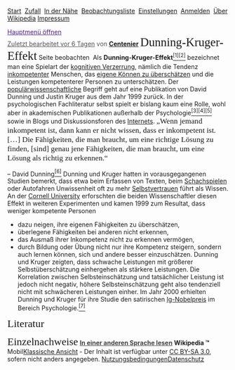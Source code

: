 <a href="http://de.m.wikipedia.org/wiki/Wikipedia:Hauptseite" rel="noopener" class="external-link" target="_blank" style="color:#dca0dff;">Start</a> 
		<a href="http://de.m.wikipedia.org/wiki/Spezial:Zuf%C3%A4llige_Seite/#/random" rel="noopener" class="external-link" target="_blank" style="color:#dca0dff;">Zufall</a> 
		<a href="http://de.m.wikipedia.org/wiki/Spezial:In_der_N%C3%A4he" rel="noopener" class="external-link" target="_blank" style="color:#dca0dff;">In der Nähe</a> 
		<a href="https://de.m.wikipedia.org/w/index.php?title=Spezial:Anmelden&returnto=Spezial:Beobachtungsliste" rel="noopener" class="external-link" target="_blank" style="color:#dca0dff;">Beobachtungsliste</a> 
		<a href="http://de.m.wikipedia.org/w/index.php?title=Spezial:Mobile_Optionen&returnto=Dunning-Kruger-Effekt" rel="noopener" class="external-link" target="_blank" style="color:#dca0dff;">Einstellungen</a> 
		<a href="https://de.m.wikipedia.org/w/index.php?title=Spezial:Anmelden&returnto=Dunning-Kruger-Effekt&returntoquery=welcome=yes" rel="noopener" class="external-link" target="_blank" style="color:#dca0dff;">Anmelden</a> 
		<a href="http://de.m.wikipedia.org/wiki/Wikipedia:%C3%9Cber_Wikipedia" rel="noopener" class="external-link" target="_blank" style="color:#dca0dff;">Über Wikipedia</a> <a href="http://de.m.wikipedia.org/wiki/Wikipedia:Impressum" rel="noopener" class="external-link" target="_blank" style="color:#dca0dff;">Impressum</a> 

<a href="http://de.m.wikipedia.org/wiki/Spezial:Mobiles_Men%C3%BC" rel="noopener" class="external-link" target="_blank" style="color:#462183ff;">Hauptmenü öffnen</a>	
<a href="http://de.m.wikipedia.org/wiki/Spezial:Versionsgeschichte/Dunning-Kruger-Effekt" rel="noopener" class="external-link" target="_blank" style="color:#535353ff;">Zuletzt bearbeitet vor 6 Tagen</a> <span style="color:#535353ff;">von</span> <a href="http://de.m.wikipedia.org/wiki/Special:UserProfile/Centenier" rel="noopener" class="external-link" target="_blank" style="color:#dca0dff;"><b>Centenier</b></a>
<span style="font-family:Georgia;font-size:20.399999618530273pt;color:#1b1b1bff;">Dunning-Kruger-Effekt</span>
		<span style="color:#1b1b1bff;">Seite beobachten</span> 
<span style="color:#1b1b1bff;">Als</span> <span style="color:#1b1b1bff;"><b>Dunning-Kruger-Effekt</b></span><a href="http://de.m.wikipedia.org/wiki/Dunning-Kruger-Effekt#cite_note-1" rel="noopener" class="external-link" target="_blank" style="color:#dca0dff;"><sup>[1]</sup></a><a href="http://de.m.wikipedia.org/wiki/Dunning-Kruger-Effekt#cite_note-2" rel="noopener" class="external-link" target="_blank" style="color:#dca0dff;"><sup>[2]</sup></a> <span style="color:#1b1b1bff;">bezeichnet man eine Spielart der</span> <a href="http://de.m.wikipedia.org/wiki/Kognitive_Verzerrung" rel="noopener" class="external-link" target="_blank" style="color:#dca0dff;">kognitiven Verzerrung</a><span style="color:#1b1b1bff;">, nämlich die Tendenz</span> <a href="http://de.m.wikipedia.org/wiki/Kompetenzstufenentwicklung" rel="noopener" class="external-link" target="_blank" style="color:#dca0dff;">inkompetenter</a> <span style="color:#1b1b1bff;">Menschen, das</span> <a href="http://de.m.wikipedia.org/wiki/Selbst%C3%BCbersch%C3%A4tzung" rel="noopener" class="external-link" target="_blank" style="color:#dca0dff;">eigene Können zu überschätzen</a> <span style="color:#1b1b1bff;">und die Leistungen kompetenterer Personen zu unterschätzen. Der</span> <a href="http://de.m.wikipedia.org/wiki/Popul%C3%A4rwissenschaftliche_Literatur" rel="noopener" class="external-link" target="_blank" style="color:#dca0dff;">populärwissenschaftliche</a> <span style="color:#1b1b1bff;">Begriff geht auf eine Publikation von David Dunning und Justin Kruger aus dem Jahr 1999 zurück. In der psychologischen Fachliteratur selbst spielt er bislang kaum eine Rolle, wohl aber in akademischen Publikationen außerhalb der Psychologie</span><a href="http://de.m.wikipedia.org/wiki/Dunning-Kruger-Effekt#cite_note-3" rel="noopener" class="external-link" target="_blank" style="color:#dca0dff;"><sup>[3]</sup></a><a href="http://de.m.wikipedia.org/wiki/Dunning-Kruger-Effekt#cite_note-4" rel="noopener" class="external-link" target="_blank" style="color:#dca0dff;"><sup>[4]</sup></a><a href="http://de.m.wikipedia.org/wiki/Dunning-Kruger-Effekt#cite_note-5" rel="noopener" class="external-link" target="_blank" style="color:#dca0dff;"><sup>[5]</sup></a> <span style="color:#1b1b1bff;">sowie in Blogs und Diskussionsforen des</span> <a href="http://de.m.wikipedia.org/wiki/Internet" rel="noopener" class="external-link" target="_blank" style="color:#dca0dff;">Internets</a><span style="color:#1b1b1bff;">.</span>
<span style="font-family:Georgia;font-size:13.199999809265137pt;color:#1b1b1bff;">„Wenn jemand inkompetent ist, dann kann er nicht wissen, dass er inkompetent ist. […] Die Fähigkeiten, die man braucht, um eine richtige Lösung zu finden, [sind] genau jene Fähigkeiten, die man braucht, um eine Lösung als richtig zu erkennen.“</span>

<span style="color:#1b1b1bff;">– David Dunning</span><a href="http://de.m.wikipedia.org/wiki/Dunning-Kruger-Effekt#cite_note-nyt-6" rel="noopener" class="external-link" target="_blank" style="color:#dca0dff;"><sup>[6]</sup></a>
<span style="color:#1b1b1bff;">Dunning und Kruger hatten in vorausgegangenen Studien bemerkt, dass etwa beim Erfassen von Texten, beim</span> <a href="http://de.m.wikipedia.org/wiki/Schach" rel="noopener" class="external-link" target="_blank" style="color:#dca0dff;">Schachspielen</a> <span style="color:#1b1b1bff;">oder Autofahren Unwissenheit oft zu mehr</span> <a href="http://de.m.wikipedia.org/wiki/Selbstwert" rel="noopener" class="external-link" target="_blank" style="color:#dca0dff;">Selbstvertrauen</a> <span style="color:#1b1b1bff;">führt als Wissen. An der</span> <a href="http://de.m.wikipedia.org/wiki/Cornell_University" rel="noopener" class="external-link" target="_blank" style="color:#dca0dff;">Cornell University</a> <span style="color:#1b1b1bff;">erforschten die beiden Wissenschaftler diesen Effekt in weiteren Experimenten und kamen 1999 zum Resultat, dass weniger kompetente Personen</span>
- <span style="color:#1b1b1bff;">dazu neigen, ihre eigenen Fähigkeiten zu überschätzen,</span>
- <span style="color:#1b1b1bff;">überlegene Fähigkeiten bei anderen nicht erkennen,</span>
- <span style="color:#1b1b1bff;">das Ausmaß ihrer Inkompetenz nicht zu erkennen vermögen,</span>
- <span style="color:#1b1b1bff;">durch Bildung oder Übung nicht nur ihre Kompetenz steigern, sondern auch lernen können, sich und andere besser einzuschätzen.</span>
<span style="color:#1b1b1bff;">Dunning und Kruger zeigten, dass schwache Leistungen mit größerer Selbstüberschätzung einhergehen als stärkere Leistungen. Die Korrelation zwischen Selbsteinschätzung und tatsächlicher Leistung ist jedoch nicht negativ, höhere Selbsteinschätzung geht also tendenziell nicht mit schwächeren Leistungen einher.</span>
<span style="color:#1b1b1bff;">Im Jahr 2000 erhielten Dunning und Kruger für ihre Studie den satirischen</span> <a href="http://de.m.wikipedia.org/wiki/Ig-Nobelpreis" rel="noopener" class="external-link" target="_blank" style="color:#dca0dff;">Ig-Nobelpreis</a> <span style="color:#1b1b1bff;">im Bereich Psychologie.</span><a href="http://de.m.wikipedia.org/wiki/Dunning-Kruger-Effekt#cite_note-7" rel="noopener" class="external-link" target="_blank" style="color:#dca0dff;"><sup>[7]</sup></a>

<span style="font-family:Georgia;font-size:18pt;color:#1b1b1bff;">Literatur</span>

<span style="font-family:Georgia;font-size:18pt;color:#1b1b1bff;">Einzelnachweise</span>
<a href="http://de.m.wikipedia.org/wiki/Spezial:Mobile_Sprachen/Dunning-Kruger-Effekt" rel="noopener" class="external-link" target="_blank" style="color:#434343ff;"><b>In einer anderen Sprache lesen</b></a>
				<span style="color:#1b1b1bff;"><b>Wikipedia ™</b></span> <span style="color:#1b1b1bff;">Mobil</span><a href="http://de.wikipedia.org/w/index.php?title=Dunning-Kruger-Effekt&mobileaction=toggle_view_desktop" rel="noopener" class="external-link" target="_blank" style="color:#dca0dff;">Klassische Ansicht</a> 
		- <span style="color:#1b1b1bff;">Der Inhalt ist verfügbar unter</span> <a href="http://creativecommons.org/licenses/by-sa/3.0/" rel="noopener" class="external-link" target="_blank" style="color:#dca0dff;">CC BY-SA 3.0</a><span style="color:#1b1b1bff;">, sofern nicht anders angegeben.</span>
		<a href="http://m.wikimediafoundation.org/wiki/Special:MyLanguage/Terms_of_Use/de" rel="noopener" class="external-link" target="_blank" style="color:#dca0dff;">Nutzungsbedingungen</a><a href="http://de.m.wikipedia.org/wiki/Wikipedia:Datenschutz" rel="noopener" class="external-link" target="_blank" style="color:#dca0dff;">Datenschutz</a> 


<p style="text-align:center;margin:0">
</p>
